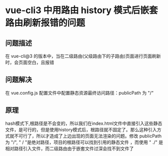 # vue-cli3 中用路由 history 模式后嵌套路由刷新报错的问题
## 问题描述
在 vue-cli@3 的版本中，当在二级路由(父级路由下的子路由)页面进行页面刷新时，会页面空白，且报错

## 问题解决
在 vue.config.js 配置文件中配置静态资源最终访问路径：publicPath 为 "/"

## 原理
hash模式下,根路径是不会变的，所以我们在index.html文件中直接引入这些静态文件，是可行的，但是使用history模式后，根路径就不固定了。那么这种引入方式就不可行了，所以才造成了上边出现的页面无法渲染的问题。修改 publicPath 为 "/", " / "是绝对路径，项目的根路径可以找到引用的静态文件 ，而使用 " ./" 是相对路径引入文件，而二级路由由于嵌套文件过深会找不到文件了